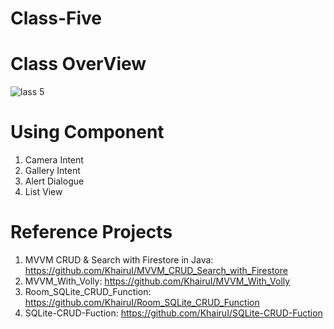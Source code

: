 # Class-Five
# Class OverView
![lass 5](https://user-images.githubusercontent.com/48696824/92999816-db5bda80-f545-11ea-9fba-f1cf6d61d2d8.jpg)

# Using Component
01. Camera Intent
02. Gallery Intent
03. Alert Dialogue
04. List View
# Reference Projects
01. MVVM CRUD & Search with Firestore in Java: https://github.com/KhairuI/MVVM_CRUD_Search_with_Firestore
02. MVVM_With_Volly: https://github.com/KhairuI/MVVM_With_Volly
03. Room_SQLite_CRUD_Function: https://github.com/KhairuI/Room_SQLite_CRUD_Function
04. SQLite-CRUD-Fuction: https://github.com/KhairuI/SQLite-CRUD-Fuction
